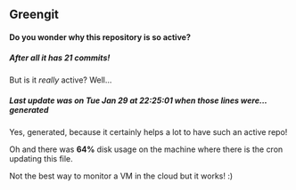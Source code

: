 ## Greengit

#### Do you wonder why this repository is so active?

##### After all it has 21 commits!

But is it *really* active? Well...

##### Last update was on Tue Jan 29 at 22:25:01 when those lines were... generated

Yes, generated, because it certainly helps a lot to have such an active repo!

Oh and there was **64%** disk usage on the machine
where there is the cron updating this file.

Not the best way to monitor a VM in the cloud but it works! :)
